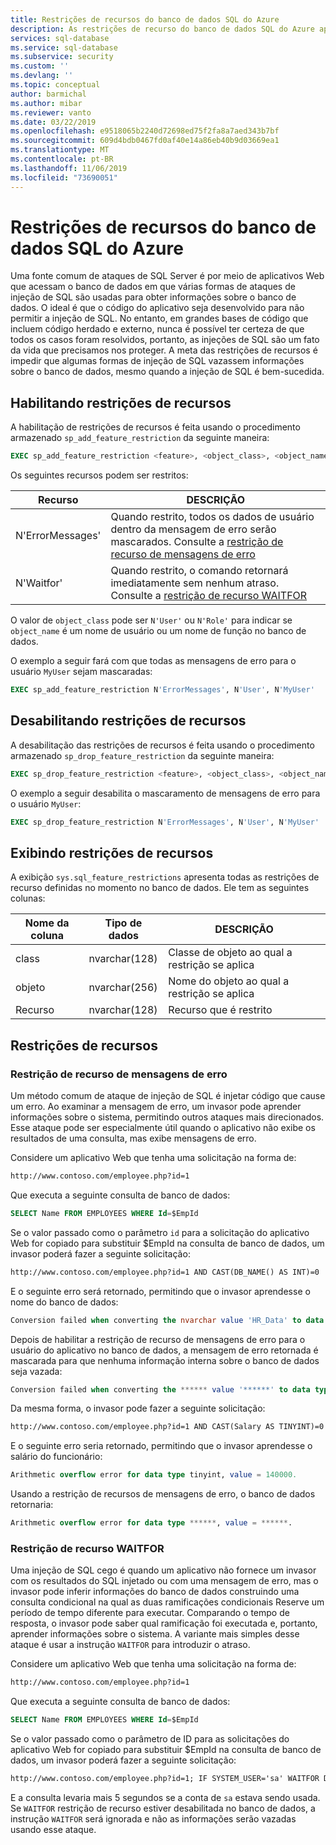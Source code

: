 ```yaml
---
title: Restrições de recursos do banco de dados SQL do Azure
description: As restrições de recurso do banco de dados SQL do Azure aprimoram a segurança do banco de dados restringindo recursos em seu banco de dados que podem ser invasores para obter acesso a informações neles.
services: sql-database
ms.service: sql-database
ms.subservice: security
ms.custom: ''
ms.devlang: ''
ms.topic: conceptual
author: barmichal
ms.author: mibar
ms.reviewer: vanto
ms.date: 03/22/2019
ms.openlocfilehash: e9518065b2240d72698ed75f2fa8a7aed343b7bf
ms.sourcegitcommit: 609d4bdb0467fd0af40e14a86eb40b9d03669ea1
ms.translationtype: MT
ms.contentlocale: pt-BR
ms.lasthandoff: 11/06/2019
ms.locfileid: "73690051"
---
```

# <a name="azure-sql-database-feature-restrictions"></a>Restrições de recursos do banco de dados SQL do Azure

Uma fonte comum de ataques de SQL Server é por meio de aplicativos Web que acessam o banco de dados em que várias formas de ataques de injeção de SQL são usadas para obter informações sobre o banco de dados.  O ideal é que o código do aplicativo seja desenvolvido para não permitir a injeção de SQL.  No entanto, em grandes bases de código que incluem código herdado e externo, nunca é possível ter certeza de que todos os casos foram resolvidos, portanto, as injeções de SQL são um fato da vida que precisamos nos proteger.  A meta das restrições de recursos é impedir que algumas formas de injeção de SQL vazassem informações sobre o banco de dados, mesmo quando a injeção de SQL é bem-sucedida.

## <a name="enabling-feature-restrictions"></a>Habilitando restrições de recursos

A habilitação de restrições de recursos é feita usando o procedimento armazenado `sp_add_feature_restriction` da seguinte maneira:

```sql
EXEC sp_add_feature_restriction <feature>, <object_class>, <object_name>
```

Os seguintes recursos podem ser restritos:

| Recurso          | DESCRIÇÃO |
|------------------|-------------|
| N'ErrorMessages' | Quando restrito, todos os dados de usuário dentro da mensagem de erro serão mascarados. Consulte a [restrição de recurso de mensagens de erro](#error-messages-feature-restriction) |
| N'Waitfor'       | Quando restrito, o comando retornará imediatamente sem nenhum atraso. Consulte a [restrição de recurso WAITFOR](#waitfor-feature-restriction) |

O valor de `object_class` pode ser `N'User'` ou `N'Role'` para indicar se `object_name` é um nome de usuário ou um nome de função no banco de dados.

O exemplo a seguir fará com que todas as mensagens de erro para o usuário `MyUser` sejam mascaradas:

```sql
EXEC sp_add_feature_restriction N'ErrorMessages', N'User', N'MyUser'
```

## <a name="disabling-feature-restrictions"></a>Desabilitando restrições de recursos

A desabilitação das restrições de recursos é feita usando o procedimento armazenado `sp_drop_feature_restriction` da seguinte maneira:

```sql
EXEC sp_drop_feature_restriction <feature>, <object_class>, <object_name>
```

O exemplo a seguir desabilita o mascaramento de mensagens de erro para o usuário `MyUser`:

```sql
EXEC sp_drop_feature_restriction N'ErrorMessages', N'User', N'MyUser'
```

## <a name="viewing-feature-restrictions"></a>Exibindo restrições de recursos

A exibição `sys.sql_feature_restrictions` apresenta todas as restrições de recurso definidas no momento no banco de dados. Ele tem as seguintes colunas:

| Nome da coluna | Tipo de dados | DESCRIÇÃO |
|-------------|-----------|-------------|
| class       | nvarchar(128) | Classe de objeto ao qual a restrição se aplica |
| objeto      | nvarchar(256) | Nome do objeto ao qual a restrição se aplica |
| Recurso     | nvarchar(128) | Recurso que é restrito |

## <a name="feature-restrictions"></a>Restrições de recursos

### <a name="error-messages-feature-restriction"></a>Restrição de recurso de mensagens de erro

Um método comum de ataque de injeção de SQL é injetar código que cause um erro.  Ao examinar a mensagem de erro, um invasor pode aprender informações sobre o sistema, permitindo outros ataques mais direcionados.  Esse ataque pode ser especialmente útil quando o aplicativo não exibe os resultados de uma consulta, mas exibe mensagens de erro.

Considere um aplicativo Web que tenha uma solicitação na forma de:

```html
http://www.contoso.com/employee.php?id=1
```

Que executa a seguinte consulta de banco de dados:

```sql
SELECT Name FROM EMPLOYEES WHERE Id=$EmpId
```

Se o valor passado como o parâmetro `id` para a solicitação do aplicativo Web for copiado para substituir $EmpId na consulta de banco de dados, um invasor poderá fazer a seguinte solicitação:

```html
http://www.contoso.com/employee.php?id=1 AND CAST(DB_NAME() AS INT)=0
```

E o seguinte erro será retornado, permitindo que o invasor aprendesse o nome do banco de dados:

```sql
Conversion failed when converting the nvarchar value 'HR_Data' to data type int.
```

Depois de habilitar a restrição de recurso de mensagens de erro para o usuário do aplicativo no banco de dados, a mensagem de erro retornada é mascarada para que nenhuma informação interna sobre o banco de dados seja vazada:

```sql
Conversion failed when converting the ****** value '******' to data type ******.
```

Da mesma forma, o invasor pode fazer a seguinte solicitação:

```html
http://www.contoso.com/employee.php?id=1 AND CAST(Salary AS TINYINT)=0
```

E o seguinte erro seria retornado, permitindo que o invasor aprendesse o salário do funcionário:

```sql
Arithmetic overflow error for data type tinyint, value = 140000.
```

Usando a restrição de recursos de mensagens de erro, o banco de dados retornaria:

```sql
Arithmetic overflow error for data type ******, value = ******.
```

### <a name="waitfor-feature-restriction"></a>Restrição de recurso WAITFOR

Uma injeção de SQL cego é quando um aplicativo não fornece um invasor com os resultados do SQL injetado ou com uma mensagem de erro, mas o invasor pode inferir informações do banco de dados construindo uma consulta condicional na qual as duas ramificações condicionais Reserve um período de tempo diferente para executar. Comparando o tempo de resposta, o invasor pode saber qual ramificação foi executada e, portanto, aprender informações sobre o sistema. A variante mais simples desse ataque é usar a instrução `WAITFOR` para introduzir o atraso.

Considere um aplicativo Web que tenha uma solicitação na forma de:

```html
http://www.contoso.com/employee.php?id=1
```

Que executa a seguinte consulta de banco de dados:

```sql
SELECT Name FROM EMPLOYEES WHERE Id=$EmpId
```

Se o valor passado como o parâmetro de ID para as solicitações do aplicativo Web for copiado para substituir $EmpId na consulta de banco de dados, um invasor poderá fazer a seguinte solicitação:

```html
http://www.contoso.com/employee.php?id=1; IF SYSTEM_USER='sa' WAITFOR DELAY '00:00:05'
```

E a consulta levaria mais 5 segundos se a conta de `sa` estava sendo usada. Se `WAITFOR` restrição de recurso estiver desabilitada no banco de dados, a instrução `WAITFOR` será ignorada e não as informações serão vazadas usando esse ataque.